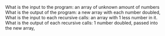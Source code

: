 What is the input to the program: an array of unknown amount of numbers
What is the output of the program: a new array with each number doubled,
What is the input to each recursive calls:	an array with 1 less number in it.
What is the output of each recursive calls: 1 number doubled, passed into the new array,